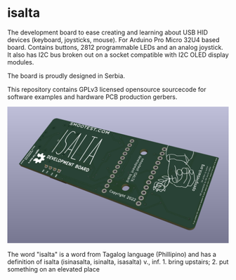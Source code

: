 # isalta
The development board to ease creating and learning about USB HID devices (keyboard, joysticks, mouse). For Arduino Pro Micro 32U4 based board. Contains buttons, 2812 programmable LEDs and an analog joystick. It also has I2C bus broken out on a socket compatible with I2C OLED display modules.

The board is proudly designed in Serbia.

This repository contains GPLv3 licensed opensource sourcecode for software examples and hardware PCB production gerbers.

![Screenshot](./isalta.png)

The word "isalta" is a word from Tagalog language (Phillipino) and has a definition of
isalta (isinasalta, isinalta, isasalta) v., inf. 1. bring upstairs; 2. put something on an elevated place
